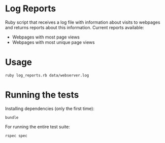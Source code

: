 # Log Reports
Ruby script that receives a log file with information about visits to webpages and returns reports about this information.
Current reports available:
* Webpages with most page views
* Webpages with most unique page views

# Usage
```
ruby log_reports.rb data/webserver.log
```

# Running the tests
Installing dependencies (only the first time):
```
bundle
```

For running the entire test suite:
```
rspec spec
```